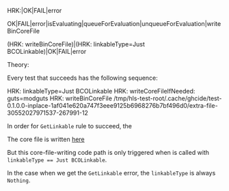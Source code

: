 HRK:|OK|FAIL|error

OK|FAIL|error|isEvaluating|queueForEvaluation|unqueueForEvaluation|writeBinCoreFile


(HRK: writeBinCoreFile)|(HRK: linkableType=Just BCOLinkable)|OK|FAIL|error

Theory:

Every test that succeeds has the following sequence:


HRK: linkableType=Just BCOLinkable
HRK: writeCoreFileIfNeeded: guts=modguts
HRK: writeBinCoreFile /tmp/hls-test-root/.cache/ghcide/test-0.1.0.0-inplace-1af041e620a747f3eee9125b6968276b7bf496d0/extra-file-30552027971537-267991-12








In order for `GetLinkable` rule to succeed, the

The core file is written [here](https://github.com/haskell/haskell-language-server/blob/9593d04a76e024942981b1333bfb2558a6ae0dab/ghcide/src/Development/IDE/Core/Compile.hs#L532)

But this core-file-writing code path is only triggered when  is called with `linkableType == Just BCOLinkable`.

In the case when we get the `GetLinkable` error, the `linkableType` is always `Nothing`.




